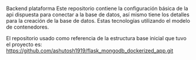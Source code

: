 Backend plataforma 
Este repositorio contiene la configuración básica de la api dispuesta para conectar a la base de datos, así mismo tiene los detalles para la creación de la base de datos. Estas tecnologías utilizando el modelo de contenedores. 

El repositorio usado como referencia de la estructura base inicial que tuvo el proyecto es: 
https://github.com/ashutosh1919/flask_mongodb_dockerized_app.git 
